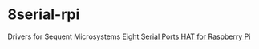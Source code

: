 # 8serial-rpi
Drivers for Sequent Microsystems [Eight Serial Ports HAT for Raspberry Pi](https://sequentmicrosystems.com/products/eight-raspberry-pi-serial-ports)
